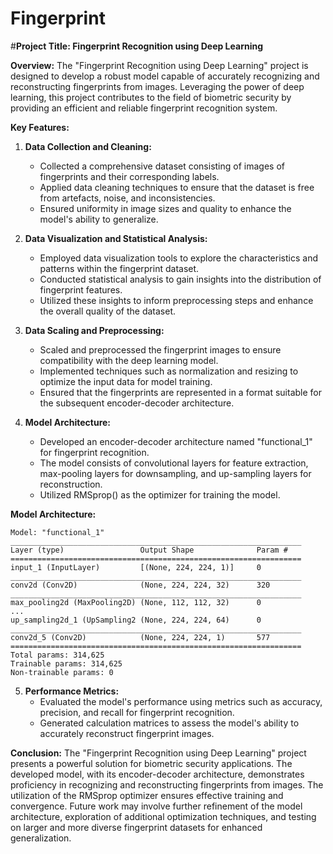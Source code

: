 # Fingerprint
#**Project Title: Fingerprint Recognition using Deep Learning**

**Overview:**
The "Fingerprint Recognition using Deep Learning" project is designed to develop a robust model capable of accurately recognizing and reconstructing fingerprints from images. Leveraging the power of deep learning, this project contributes to the field of biometric security by providing an efficient and reliable fingerprint recognition system.

**Key Features:**

1. **Data Collection and Cleaning:**
   - Collected a comprehensive dataset consisting of images of fingerprints and their corresponding labels.
   - Applied data cleaning techniques to ensure that the dataset is free from artefacts, noise, and inconsistencies.
   - Ensured uniformity in image sizes and quality to enhance the model's ability to generalize.

2. **Data Visualization and Statistical Analysis:**
   - Employed data visualization tools to explore the characteristics and patterns within the fingerprint dataset.
   - Conducted statistical analysis to gain insights into the distribution of fingerprint features.
   - Utilized these insights to inform preprocessing steps and enhance the overall quality of the dataset.

3. **Data Scaling and Preprocessing:**
   - Scaled and preprocessed the fingerprint images to ensure compatibility with the deep learning model.
   - Implemented techniques such as normalization and resizing to optimize the input data for model training.
   - Ensured that the fingerprints are represented in a format suitable for the subsequent encoder-decoder architecture.

4. **Model Architecture:**
   - Developed an encoder-decoder architecture named "functional_1" for fingerprint recognition.
   - The model consists of convolutional layers for feature extraction, max-pooling layers for downsampling, and up-sampling layers for reconstruction.
   - Utilized RMSprop() as the optimizer for training the model.

**Model Architecture:**
```plaintext
Model: "functional_1"
_________________________________________________________________
Layer (type)                 Output Shape              Param #   
=================================================================
input_1 (InputLayer)         [(None, 224, 224, 1)]     0         
_________________________________________________________________
conv2d (Conv2D)              (None, 224, 224, 32)      320       
_________________________________________________________________
max_pooling2d (MaxPooling2D) (None, 112, 112, 32)      0         
...
up_sampling2d_1 (UpSampling2 (None, 224, 224, 64)      0         
_________________________________________________________________
conv2d_5 (Conv2D)            (None, 224, 224, 1)       577       
=================================================================
Total params: 314,625
Trainable params: 314,625
Non-trainable params: 0
```

5. **Performance Metrics:**
   - Evaluated the model's performance using metrics such as accuracy, precision, and recall for fingerprint recognition.
   - Generated calculation matrices to assess the model's ability to accurately reconstruct fingerprint images.

**Conclusion:**
The "Fingerprint Recognition using Deep Learning" project presents a powerful solution for biometric security applications. The developed model, with its encoder-decoder architecture, demonstrates proficiency in recognizing and reconstructing fingerprints from images. The utilization of the RMSprop optimizer ensures effective training and convergence. Future work may involve further refinement of the model architecture, exploration of additional optimization techniques, and testing on larger and more diverse fingerprint datasets for enhanced generalization.
